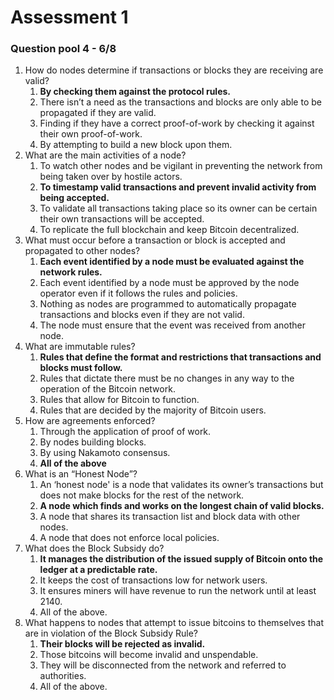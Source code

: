 # Assessment 1



### Question pool 4 - 6/8 <a href="#question-pool-4-6-8" id="question-pool-4-6-8"></a>

1. How do nodes determine if transactions or blocks they are receiving are valid?
   1. **By checking them against the protocol rules.**
   2. There isn’t a need as the transactions and blocks are only able to be propagated if they are valid.
   3. Finding if they have a correct proof-of-work by checking it against their own proof-of-work.
   4. By attempting to build a new block upon them.
2. What are the main activities of a node?
   1. To watch other nodes and be vigilant in preventing the network from being taken over by hostile actors.
   2. **To timestamp valid transactions and prevent invalid activity from being accepted.**
   3. To validate all transactions taking place so its owner can be certain their own transactions will be accepted.
   4. To replicate the full blockchain and keep Bitcoin decentralized.
3. &#x20;What must occur before a transaction or block is accepted and propagated to other nodes?
   1. **Each event identified by a node must be evaluated against the network rules.**
   2. Each event identified by a node must be approved by the node operator even if it follows the rules and policies.
   3. Nothing as nodes are programmed to automatically propagate transactions and blocks even if they are not valid.
   4. The node must ensure that the event was received from another node.
4. &#x20;What are immutable rules?
   1. **Rules that define the format and restrictions that transactions and blocks must follow.**
   2. Rules that dictate there must be no changes in any way to the operation of the Bitcoin network.
   3. Rules that allow for Bitcoin to function.
   4. Rules that are decided by the majority of Bitcoin users.
5. How are agreements enforced?
   1. Through the application of proof of work.
   2. By nodes building blocks.
   3. By using Nakamoto consensus.
   4. **All of the above**
6. &#x20;What is an “Honest Node”?
   1. An ‘honest node' is a node that validates its owner’s transactions but does not make blocks for the rest of the network.
   2. **A node which finds and works on the longest chain of valid blocks.**
   3. A node that shares its transaction list and block data with other nodes.
   4. A node that does not enforce local policies.
7. What does the Block Subsidy do?
   1. **It manages the distribution of the issued supply of Bitcoin onto the ledger at a predictable rate.**
   2. It keeps the cost of transactions low for network users.
   3. It ensures miners will have revenue to run the network until at least 2140.
   4. All of the above.
8. &#x20;What happens to nodes that attempt to issue bitcoins to themselves that are in violation of the Block Subsidy Rule?
   1. **Their blocks will be rejected as invalid.**
   2. Those bitcoins will become invalid and unspendable.
   3. They will be disconnected from the network and referred to authorities.
   4. All of the above.
